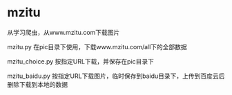# mzitu

从学习爬虫，从www.mzitu.com下载图片

mzitu.py        在pic目录下使用，下载www.mzitu.com/all下的全部数据

mzitu_choice.py 按指定URL下载，并保存在pic目录下

mzitu_baidu.py  按指定URL下载图片，临时保存到baidu目录下，上传到百度云后删除下载到本地的数据
